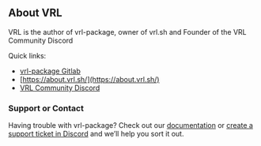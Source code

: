 ## About VRL

VRL is the author of vrl-package, owner of vrl.sh and Founder of the VRL Community Discord

Quick links:
- [vrl-package Gitlab](https://gitlab.com/vrl/vrl-package)
- [https://about.vrl.sh/](https://about.vrl.sh/)
- [VRL Community Discord](http://d.vrl.sh)


### Support or Contact

Having trouble with vrl-package? Check out our [documentation](https://gitlab.com/vrl/vrl-package/-/wikis/home) or [create a support ticket in Discord](http://d.vrl.sh) and we’ll help you sort it out.
